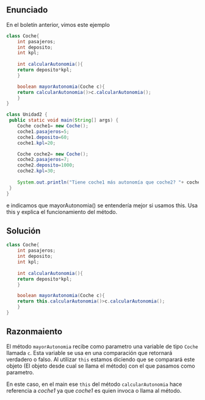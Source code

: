## Enunciado
En el boletín anterior, vimos este ejemplo
```java
class Coche{
    int pasajeros;
    int deposito;
    int kpl;
    
    int calcularAutonomia(){
    return deposito*kpl;
    }

    boolean mayorAutonomia(Coche c){
    return calcularAutonomia()>c.calcularAutonomia();
    }
}

class Unidad2 {
 public static void main(String[] args) {
    Coche coche1= new Coche();
    coche1.pasajeros=5;
    coche1.deposito=60;
    coche1.kpl=20;

    Coche coche2= new Coche();
    coche2.pasajeros=7;
    coche2.deposito=1000;
    coche2.kpl=30;
 
    System.out.println("Tiene coche1 más autonomía que coche2? "+ coche1.mayorAutonomia(coche2));
 }
}
```
e indicamos que mayorAutonomia() se entendería mejor si usamos this. Usa this y
explica el funcionamiento del método.

## Solución
```java
class Coche{
    int pasajeros;
    int deposito;
    int kpl;
    
    int calcularAutonomia(){
    return deposito*kpl;
    }

    boolean mayorAutonomia(Coche c){
    return this.calcularAutonomia()>c.calcularAutonomia();
    }
}
```
## Razonmaiento

El método `mayorAutonomia` recibe como parametro una variable de tipo `Coche` llamada `c`. Esta variable se usa en una comparación que retornará verdadero o falso. Al utilizar `this` estamos diciendo que se comparará este objeto (El objeto desde cual se llama el método) con el que pasamos como parametro.

En este caso, en el main ese `this` del método `calcularAutonomia` hace referencia a *coche1* ya que *coche1* es quien invoca o llama al método.